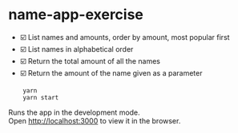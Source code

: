 # name-app-exercise

- :ballot_box_with_check: List names and amounts, order by amount, most popular first
- :ballot_box_with_check: List names in alphabetical order
- :ballot_box_with_check: Return the total amount of all the names
- :ballot_box_with_check: Return the amount of the name given as a parameter


```
    yarn
    yarn start
```

Runs the app in the development mode.\
Open [http://localhost:3000](http://localhost:3000) to view it in the browser.
